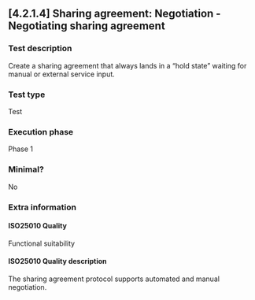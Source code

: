 
## [4.2.1.4] Sharing agreement: Negotiation - Negotiating sharing agreement
 
### Test description
Create a sharing agreement that always lands in a “hold state” waiting for manual or external service input.
 
### Test type
Test
 
### Execution phase
Phase 1
 
### Minimal?
No
 
### Extra information
#### ISO25010 Quality
Functional suitability
#### ISO25010 Quality description
The sharing agreement protocol supports automated and manual negotiation.
    